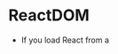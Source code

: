 # ReactDOM

* If you load React from a <script> tag, these top-level APIs are available on the ReactDOM global. If you use ES6 with npm, you can write import ReactDOM from 'react-dom'. 

## Overview

* The react-dom package provides DOM-specific methods that can be used at the top level of your app and as an escape hatch to get outside of the React model if you need to. Most of your components should not need to use this module.

```ts
render()
hydrate()
unmountComponentAtNode()
findDOMNode()
createPortal()
```

## Reference
